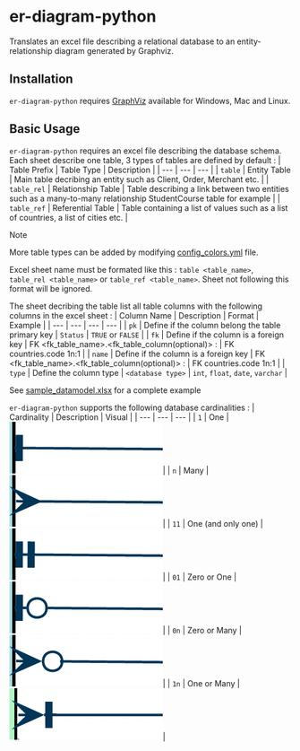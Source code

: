 # er-diagram-python
Translates an excel file describing a relational database to an entity-relationship diagram generated by Graphviz.

## Installation
`er-diagram-python` requires [GraphViz](https://www.graphviz.org/download/) available for Windows, Mac and Linux.

## Basic Usage
`er-diagram-python` requires an excel file describing the database schema. Each sheet describe one table, 3 types of tables are defined by default : 
| Table Prefix | Table Type | Description |
| --- | --- | --- |
| `table` | Entity Table | Main table decribing an entity such as Client, Order, Merchant etc. |
| `table_rel` | Relationship Table | Table describing a link between two entities such as a many-to-many relationship StudentCourse table for example |
| `table_ref` | Referential Table | Table containing a list of values such as a list of countries, a list of cities etc. |

> [!NOTE] 
> More table types can be added by modifying [config_colors.yml](config_colors.yml) file.

Excel sheet name must be formated like this : `table <table_name>`, `table_rel <table_name>` or `table_ref <table_name>`. Sheet not following this format will be ignored.

The sheet decribing the table list all table columns with the following columns in the excel sheet :
| Column Name | Description | Format | Example |
| --- | --- | --- | --- |
| `pk` | Define if the column belong the table primary key | `Status` | `TRUE` or `FALSE` |
| `fk` | Define if the column is a foreign key | FK <fk_table_name>.<fk_table_column(optional)> <cardinality left>:<cardinality right> | FK countries.code 1n:1 |
| `name` | Define if the column is a foreign key | FK <fk_table_name>.<fk_table_column(optional)> <cardinality left>:<cardinality right> | FK countries.code 1n:1 |
| `type` | Define the column type | `<database type>` | `int`, `float`, `date`, `varchar` |

See [sample_datamodel.xlsx](example/sample_datamodel.xlsx) for a complete example

`er-diagram-python` supports the following database cardinalities :
| Cardinality | Description | Visual |
| --- | --- | --- |
| `1` | One | ![1](img/1.png)|
| `n` | Many | ![1](img/many.png)|
| `11` | One (and only one) | ![1](img/1andonlyone.png)|
| `01` | Zero or One | ![1](img/0orone.png)|
| `0n` | Zero or Many | ![1](img/0ormany.png)|
| `1n` | One or Many | ![1](img/1ormany.png)|



